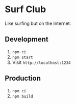 # Surf Club

Like surfing but on the Internet.

## Development

1. `npm ci`
2. `npm start`
3. Visit `http://localhost:1234`

## Production

1. `npm ci`
2. `npm build`
